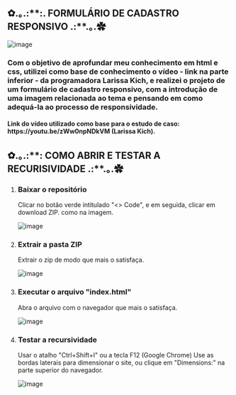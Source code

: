 <h2>✿.｡.:**:. FORMULÁRIO DE CADASTRO RESPONSIVO .:**.｡.✿</h2>

![image](https://user-images.githubusercontent.com/110753197/203440126-f7078df9-bac4-400c-a7c1-15033a627da6.png)

<h3>Com o objetivo de aprofundar meu conhecimento em html e css, utilizei como base de conhecimento o vídeo - link na parte inferior - da programadora 
Larissa Kich, e realizei o projeto de um formulário de cadastro responsivo, com a introdução de uma imagem relacionada ao tema e pensando em como adequá-la
ao processo de responsividade.</h3>

<h4> Link do vídeo utilizado como base para o estudo de caso: https://youtu.be/zWw0npNDkVM (Larissa Kich).</h4>

<h2>✿.｡.:**: COMO ABRIR E TESTAR A RECURISIVIDADE .:**.｡.✿</h2>
<ol>

  <li><h3>Baixar o repositório</h3></li>
  Clicar no botão verde intitulado "<> Code", e em seguida, clicar em download ZIP. como na imagem.
  
  ![image](https://user-images.githubusercontent.com/110753197/203439379-28d5ac5d-3b8e-482e-a657-f042ad3c7231.png)
  
  <li><h3>Extrair a pasta ZIP</h3></li>
  Extrair o zip de modo que mais o satisfaça.
  
  ![image](https://user-images.githubusercontent.com/110753197/203439646-eb6870e2-461b-40d7-9598-00327b412809.png)

  <li><h3>Executar o arquivo "index.html" </h3></li>
  Abra o arquivo com o navegador que mais o satisfaça.
  
  ![image](https://user-images.githubusercontent.com/110753197/203439895-2e361087-ff8d-42be-b859-781733a67150.png)
  
  <li><h3>Testar a recursividade</h3></li>
  Usar o atalho "Ctrl+Shift+I" ou a tecla F12 (Google Chrome)
  Use as bordas laterais para dimensionar o site, ou clique em "Dimensions:" na parte superior do navegador.
  
  ![image](https://user-images.githubusercontent.com/110753197/203440367-a619c889-fcaa-4196-b386-e349ede4446b.png)
  
</ol>



